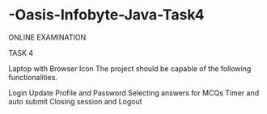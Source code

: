 # -Oasis-Infobyte-Java-Task4

ONLINE EXAMINATION

  TASK 4

  
Laptop with Browser Icon
The project should be capable of the following functionalities.

Login
Update Profile and Password
Selecting answers for MCQs
Timer and auto submit
Closing session and Logout
